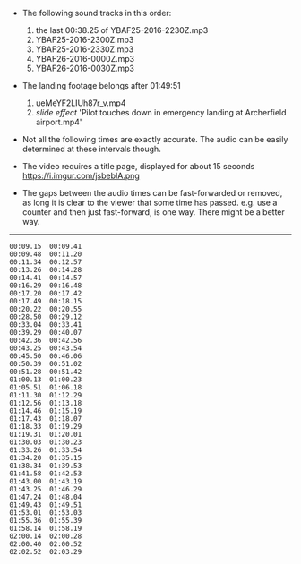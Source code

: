 * The following sound tracks in this order:

  1. the last 00:38.25 of YBAF25-2016-2230Z.mp3
  2. YBAF25-2016-2300Z.mp3
  3. YBAF25-2016-2330Z.mp3
  4. YBAF26-2016-0000Z.mp3
  5. YBAF26-2016-0030Z.mp3


* The landing footage belongs after 01:49:51

  1. ueMeYF2LIUh87r_v.mp4
  2. *slide effect* 'Pilot touches down in emergency landing at Archerfield airport.mp4'

* Not all the following times are exactly accurate. The audio can be easily determined at these intervals though.

* The video requires a title page, displayed for about 15 seconds https://i.imgur.com/jsbebIA.png

* The gaps between the audio times can be fast-forwarded or removed, as long it is clear to the viewer that some time has passed. e.g. use a counter and then just fast-forward, is one way. There might be a better way.

----

<!--     00:01.44  00:03.53 -->
<!--     00:04.37  00:04.54 -->
<!--     00:05.04  00:05.39 -->
<!--     00:06.18  00:07.17 -->
<!--     00:07.26  00:08.08 -->
    00:09.15  00:09.41
    00:09.48  00:11.20
    00:11.34  00:12.57
    00:13.26  00:14.28
    00:14.41  00:14.57
    00:16.29  00:16.48
    00:17.20  00:17.42
    00:17.49  00:18.15
    00:20.22  00:20.55
    00:28.50  00:29.12
    00:33.04  00:33.41
    00:39.29  00:40.07
    00:42.36  00:42.56
    00:43.25  00:43.54
    00:45.50  00:46.06
    00:50.39  00:51.02
    00:51.28  00:51.42
    01:00.13  01:00.23
    01:05.51  01:06.18
    01:11.30  01:12.29
    01:12.56  01:13.18
    01:14.46  01:15.19
    01:17.43  01:18.07
    01:18.33  01:19.29
    01:19.31  01:20.01
    01:30.03  01:30.23
    01:33.26  01:33.54
    01:34.20  01:35.15
    01:38.34  01:39.53
    01:41.58  01:42.53
    01:43.00  01:43.19
    01:43.25  01:46.29
    01:47.24  01:48.04
    01:49.43  01:49.51
    01:53.01  01:53.03
    01:55.36  01:55.39
    01:58.14  01:58.19
    02:00.14  02:00.28
    02:00.40  02:00.52
    02:02.52  02:03.29

